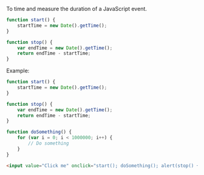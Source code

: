 To time and measure the duration of a JavaScript event.

```js
function start() {
    startTime = new Date().getTime();
}

function stop() {
    var endTime = new Date().getTime();
    return endTime - startTime;
}
```

Example:
```js
function start() {
    startTime = new Date().getTime();
}

function stop() {
    var endTime = new Date().getTime();
    return endTime - startTime;
}

function doSomething() {
    for (var i = 0; i < 1000000; i++) {
        // Do something
    }
}
```

```html
<input value="Click me" onclick="start(); doSomething(); alert(stop() + 'ms');" type="button" />
```
